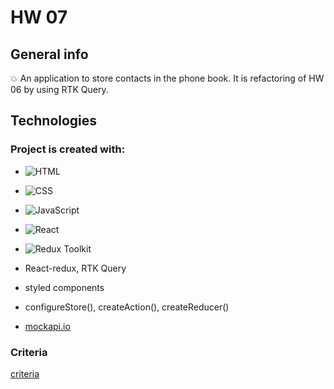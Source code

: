 # HW 07


## General info

:boom: An application to store contacts in the phone book. It is refactoring of HW 06 by using RTK Query.


## Technologies


### Project is created with:

- ![HTML](https://img.shields.io/badge/-HTML-05122A?style=flat&logo=HTML5)&nbsp;

- ![CSS](https://img.shields.io/badge/-CSS-05122A?style=flat&logo=CSS3&logoColor=1572B6)&nbsp;
 
- ![JavaScript](https://img.shields.io/badge/-JavaScript-05122A?style=flat&logo=javascript)&nbsp;

- ![React](https://badges.aleen42.com/src/react.svg )

- ![Redux Toolkit](https://badges.aleen42.com/src/redux.svg )

- React-redux, RTK Query

- styled components

- configureStore(), createAction(), createReducer() 

- [mockapi.io](https://mockapi.io/docs)

 
### Criteria
[criteria](https://github.com/goitacademy/react-homework/blob/master/homework-07/README.pl.md )

